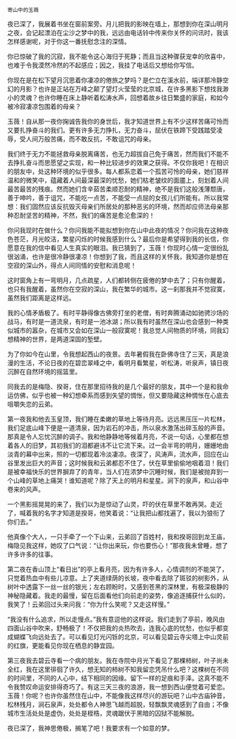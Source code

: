     寄山中的玉薇 

   夜已深了，我展着书坐在窗前案旁。月儿把我的影映在墙上，那想到你在深山明月之夜，会记起漂泊在尘沙之梦中的我，远远由电话铃中传来你关怀的问讯时，我该怎样感谢呢，对于你这一番抚慰念注的深情。

   你已惊破了我的沉寂，我不能令这心海归于死静；而且当这种骤获宠幸的欣喜中，也难于令我漠然冷然的不起感应；因之，我挂了电话后又想给你写信。

   你现在是在松下望月沉思着你凄凉的倦旅之梦吗？是伫立在溪水前，端详那冷静空幻的月影？也许是正站在万峰之颠了望灯火莹莹的北京城，在许多黑影下想找我渺小的灵魂？也许你睡在床上静听着松涛水声，回想着故乡往日繁盛的家庭，和如今被冷寂凄凉包围着的母亲？

   玉薇！自从那一夜你掬诚告我你的身世后，我才知道世界上有不少这样苦痛可怜而又要扎挣奋斗的我们。更有许多无力挣扎，无力奋斗，屈伏在铁蹄下受践踏受凌辱，受人间万般苦痛，而不敢反抗，不敢诅咒的母亲。

   我们终于无力不能拯救母亲脱离痛苦，也无力超拔自己免于痛苦，然而我们不能不去挣扎奋斗而思愿望之实现，和一种比较进步的效果之获得。不仅你我吧！在相识的朋友中，处这种环境的似乎很多。每人都系恋着一个孤苦可怜的母亲，她们慈祥温和的微笑中，蕴藏着人间最深最深的忧愁，她们枯老皱纹的面靥上，刻划着人间最苦最苦的残痕。然而她们含辛茹苦柔顺忍耐的精神，绝不是我们这般浅薄颓唐，善于呻吟，善于诅咒，不能吃一点苦，不能受一点屈的女孩儿们所能有。所以我常想：我们固然应该反抗毁灭母亲们所居处的那种恶劣的环境，然而却应师法母亲那种忍耐坚苦的精神，不然，我们的痛苦是愈沦愈深的！

   你问我现时在做什么？你问我能不能拟想到你在山中此夜的情况？你问我在这种夜色苍茫，月光皎洁，繁星闪烁的时候我感到什么？最后你是希望得到我的长信，你愿意在我的信中看见人生真实的眼泪。我已猜到了，玉薇！你现时心情一定很纷乱很汹涌，也许是很冷静很凄凉！你想到了我，而且这样的关怀我，我知道你是想在空寂的深山外，得点人间同情的安慰和消息呢！

   这时窗角上有一弯明月，几点疏星，人们都转侧在疲倦的梦中去了；只有你醒着，也只有我醒着，虽然你在空寂的深山，我在繁华的城市。这一刹那我并不觉寂寞，虽然我们距离是这样远。

   我的心情矛盾极了。有时平静得像古佛旁打坐的老僧，有时奔腾涌动如驰骋沙场的战马，有时是一道流泉，有时是一池冰湖；所以我有时虽然在深山也会感到一种类似城市的嚣杂，在城市又会如在深山一般寂寞呢！我总觉人间物质的环境，同我幻想精神的世界，是两道深固的堑壁。

   为了你如今在山里，令我想起西山的夜景。去年暑假我在卧佛寺住了三天，真是浪漫的生活，不论日夜的在碧峦翠峰之中，看明月看繁星，听松涛，听泉声，镇日夜沉醉在自然环境的摇篮里。

   同我去的是梅隐、揆哥，住在那里招待我的是几个最好的朋友，其中一个是和我命运仿佛，似乎也被一种幻想牵系而感到失望的惆怅，但又要隐藏这种惆怅在心底去咀嚼失恋的云弟。

   第一夜我和他去玉皇顶，我们睡在柔嫩的草地上等待月亮。远远黑压压一片松林，我们足底山峰下便是一道清泉，因为岩石的冲击，所以泉水激荡出碎玉般的声音。那真是令人忘忧沉醉的调子。我和他静静地等候着月亮，不说一句话，心里都在想着各人的旧梦，其初我们的泪都避讳不让它流下来。过一会半弯的明月，姗姗地由淡青的幕中出来，照的一切都现着冷淡凄凉。夜深了，风涛声，流水声，回应在山谷里发出巨大的声音；这时候我和云弟都忍不住了，伏在草里偷偷地咽着泪！我们是被幸福快乐的世界摒弃了的青年，当人们在浓梦中沉睡时候，我们是被抛弃到一个山峰的草地上痛哭！谁知道呢？除了天上的明月和星星。涧下的泉声，和山谷中卷来的风声。

   一个黑影摇晃晃的来了，我们以为是惊动了山灵，吓的伏在草里不敢再哭。走近了，喊着我的名字才知道是揆哥，他笑着说：“让我把山都找遍了，我以为狼衔了你们去。”

   他真像个大人，一只手牵了一个下山来，云弟回了百姓村，我和揆哥回到龙王庙，梅隐见我这样，她叹了口气说：“让你出来玩，你也要伤心！”那夜我未曾睡，想了许多许多的往事。

   第二夜在香山顶上“看日出”的亭上看月亮，因为有许多人，心情调剂的不能哭了，只觉着热血中有些儿凉意。上了夹道绿荫的长坡，夜中看去除了斑驳的树影外，从树叶中透露下一丝一丝的银光；左右顾盼时，又感到苍黑的深林里，有极深极静的神秘隐藏着。我走的最慢，留在后面看他们向前走的姿势，像追逐捕获什么似的，我笑了！云弟回过头来问我：“你为什么笑呢？又走这样慢。”

   “我没有什么追求，所以走慢点。”我有意逗他的这样说。我们走到了亭前，晚风由四面山谷中吹来，舒畅极了！不仅把我的炎热吹去，连我心底的忧愁，也似乎都变成蝴蝶飞向远处去了。可以看见灯光闪铄的北京，可以看见碧云寺尖塔上中山灵前的红旗，更能看见你现在栖息的静宜园。

   第三夜我去碧云寺看一个病的朋友。我在寺院中月光下看见了那棵柿树，叶子尚未全红，我在这里徘徊了许久，想无知的柿树不知我留恋凭吊什么吧？这棵树在不同的时间里，不同的人心中，结下相同的因缘。留下一样的足痕和手泽。这真不能不令我赞叹命运安排得奇巧了。有这三天三夜的浪游，我一想到西山便觉着可爱恋。玉薇！你呢？也许你虽然住在山中，不能像我这样尽兴的游玩吧？山中古庙钟音，松林残月，涧石泉声，处处都令人神思飞越而超脱，轻飘飘灵魂感到了自由；不像城市生活处处是虚伪，处处是桎梏，灵魂踞伏于黑暗的囚狱不能解脱。

   夜已深了，我神思倦极，搁笔了吧！我要求有一个如意的梦。

